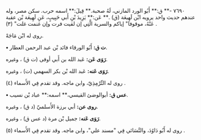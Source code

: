 ٧٦٩٠ -** ق:** أَبُو الورد المازني، لَهُ صحبة.** قِيلَ:** اسمه حرب. سكن مصر، وله عندهم حديث واحد يرويه ابْن لَهِيعَة (ق) .** عَن:** يَزِيدَ بْنِ أَبي حَبِيبٍ، عَنِ لَهِيعَة بْن عقبة عَنْهُ، موقوفا" إياكم والسرية الَّتِي إن لقيت فرت وإن غنمت غلت" (٣) .

روى له ابْن مَاجَهْ.

**• ت ق:** أَبُو الورقاء فائد بْن عبد الرحمن العطار.

**رَوَى عَن:** عَبد الله بن أَبي أوفى (ت ق) ، وغيره.

**رَوَى عَنه:** عَبد الله بْن بكر السهمي (ت) ، وغيره.

روى له التِّرْمِذِيّ، وابن ماجه. وقد تقدم فِي الأَسماء (٤) .

**• عس ق:** أبوالوضئ القيسي،** اسمه:** عباد بْن نسيب.

**روى عن:** أبي برزة الأَسلميّ (د ق) ، وغيره.

**رَوَى عَنه:** جميل بْن مرة (د عس ق) ، وغيره.

روى له أَبُو دَاوُدَ، والنَّسَائي فِي "مسند علي"، وابن ماجه. وقد تقدم فِي الأَسماء (٥) .